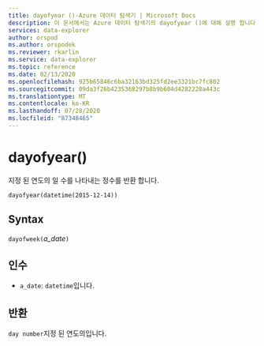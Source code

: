```yaml
---
title: dayofyear ()-Azure 데이터 탐색기 | Microsoft Docs
description: 이 문서에서는 Azure 데이터 탐색기의 dayofyear ()에 대해 설명 합니다.
services: data-explorer
author: orspod
ms.author: orspodek
ms.reviewer: rkarlin
ms.service: data-explorer
ms.topic: reference
ms.date: 02/13/2020
ms.openlocfilehash: 925b65846c6ba32163bd325fd2ee3321bc7fc802
ms.sourcegitcommit: 09da3f26b4235368297b8b9b604d4282228a443c
ms.translationtype: MT
ms.contentlocale: ko-KR
ms.lasthandoff: 07/28/2020
ms.locfileid: "87348465"
---
```

# <a name="dayofyear"></a>dayofyear()

지정 된 연도의 일 수를 나타내는 정수를 반환 합니다.

```kusto
dayofyear(datetime(2015-12-14))
```

## <a name="syntax"></a>Syntax

`dayofweek(`*a_date*`)`

## <a name="arguments"></a>인수

* `a_date`: `datetime`입니다.

## <a name="returns"></a>반환

`day number`지정 된 연도의입니다.